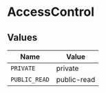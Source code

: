 # AccessControl


## Values

| Name          | Value         |
| ------------- | ------------- |
| `PRIVATE`     | private       |
| `PUBLIC_READ` | public-read   |
